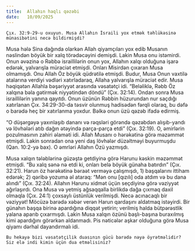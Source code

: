 ```yaml
---
title:  Allahın haqlı qəzəbi
date:   10/09/2025
---
```


`Çıx. 32:9-29-u oxuyun. Musa Allahın İsraili yox etmək təhlükəsinə münasibətini necə bildirmişdi?`

Musa hələ Sina dağında olarkən Allah qiyamçıları yox edib Musanın nəslindən böyük bir xalq törədəcəyini demişdi. Lakin Musa onu istəmirdi. Onun əvəzinə o Rəbbə israillilərin onun yox, Allahın xalqı olduğuna işarə edərək, yalvarışla müraciət etmişdi. Onları Misirdən çıxaran Musa olmamışdı. Onu Allah Öz böyük qüdrətilə etmişdi. Budur, Musa Onun vaxtilə atalarına verdiyi vədləri xatırladaraq, Allaha yalvarışla müraciət edir. Musa həqiqətən Allahla bəşəriyyət arasında vəsatətçi idi. “Beləliklə, Rəbb Öz xalqına bəla gətirmək niyyətindən döndü” (Çıx. 32:14). Ondan sonra Musa israillilərin yanına qayıtdı. Onun üzünün Rəbbin hüzurundan nur saçdığı xatırlanan Çıx. 34:29-30-da təsvir olunmuş hadisədən fərqli olaraq, bu dəfə o barədə heç bir xatırlanma yoxdur. Bəlkə onun üzü qəzəb ifadə edirmiş.

“O düşərgəyə yaxınlaşıb dananı və rəqsləri görəndə qəzəbdən alışıb-yandı və lövhələri atıb dağın ətəyində parça-parça etdi” (Çıx. 32:19). O, əmirlərin pozulmasının zahiri əlaməti idi. Allah Musanı o hərəkətinə görə məzəmmət etmişdi. Lakin sonradan ona yeni daş lövhələr düzəltməyi buyurmuşdu (Qan. 10:2-yə bax). O əmrləri Allahın Özü yazmışdı.

Musa xalqın tələblərinə güzəştə getdiyinə görə Harunu kəskin məzəmmət etmişdi. “Bu xalq sənə nə etdi ki, onları belə böyük günaha batırdın” (Çıx. 32:21). Harun öz hərəkətinə bəraət verməyə çalışmışdı, 1) başqalarını ittiham edərək; 2) qəribə yozuma əl ataraq: “Mən onu [qızılı] oda atdım və bu dana alındı” (Çıx. 32:24). Allahın Harunu xidmət üçün seçdiyinə görə vəziyyət ağırlaşırdı. Ona Musa və yetmiş ağsaqqalla birlikdə dağa çıxmaq daxil olmaqla (Çıx. 24:1) çoxsaylı üstünlük verilmişdi. Necə acınacaqlı bir vəziyyət! Möcüzə barədə xəbər verən Harun qardaşını aldatmaq istəyirdi. Bir günahın başqa birinə apardığına diqqət yetirin; verilmiş halda bütpərəstlik yalana aparıb çıxarmışdı. Lakin Musa xalqın özünü başlı-başına buraxılmış kimi apardığını görərkən aldanmadı. Pis nəticələr aşkar olduğuna görə Musa qiyamı dərhal dayandırmalı idi.

`Bu hekayə bizi vəsatətçilik duasının gücü barədə nəyə öyrətməlidir? Siz elə indi kimin üçün dua etməlisiniz?`